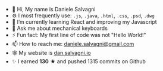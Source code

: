 - 👋 Hi, My name is Daniele Salvagni
- ⚙️ I most frequently use: `.js`, `.java`, `.html`, `.css`, `.psd`, `.dwg`
- 🌱 I’m currently learning React and improving my Javascript
- 💬 Ask me about mechanical keyboards
- ⚡ Fun fact: My first line of code was not "Hello World!"
- 📫 How to reach me: daniele.salvagni@gmail.com
- 🕸️ My website is [dan.salvagni.io](https://dan.salvagni.io)
- ✨ I earned **130** ★ and pushed 1315 commits on Github
